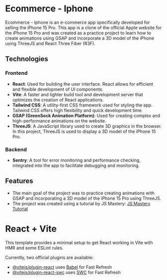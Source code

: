 # Ecommerce - Iphone

Ecommerce - Iphone is an e-commerce app specifically developed for selling the iPhone 15 Pro. This app is a clone of the official Apple website for the iPhone 15 Pro and was created as a practice project to learn how to create animations using GSAP and incorporate a 3D model of the iPhone using ThreeJS and React Three Fiber (R3F).

## Technologies

### Frontend
- **React**: Used for building the user interface. React allows for efficient and flexible development of UI components.
- **Vite**: A faster and lighter build tool and development server that optimizes the creation of React applications.
- **Tailwind CSS**: A utility-first CSS framework used for styling the app. Tailwind CSS offers high flexibility and quick development time.
- **GSAP (GreenSock Animation Platform)**: Used for creating complex and high-performance animations on the website.
- **ThreeJS**: A JavaScript library used to create 3D graphics in the browser. In this project, ThreeJS is used to display a 3D model of the iPhone 15 Pro.

### Backend
- **Sentry**: A tool for error monitoring and performance checking, integrated into the app to facilitate debugging and monitoring.

## Features
- The main goal of the project was to practice creating animations with GSAP and incorporating a 3D model of the iPhone 15 Pro using ThreeJS.
- The project was created using a tutorial by JS Mastery: [JS Mastery Tutorial](https://www.youtube.com/watch?v=kRQbRAJ4-Fs&t=4066s)


# React + Vite

This template provides a minimal setup to get React working in Vite with HMR and some ESLint rules.

Currently, two official plugins are available:

- [@vitejs/plugin-react](https://github.com/vitejs/vite-plugin-react/blob/main/packages/plugin-react/README.md) uses [Babel](https://babeljs.io/) for Fast Refresh
- [@vitejs/plugin-react-swc](https://github.com/vitejs/vite-plugin-react-swc) uses [SWC](https://swc.rs/) for Fast Refresh
